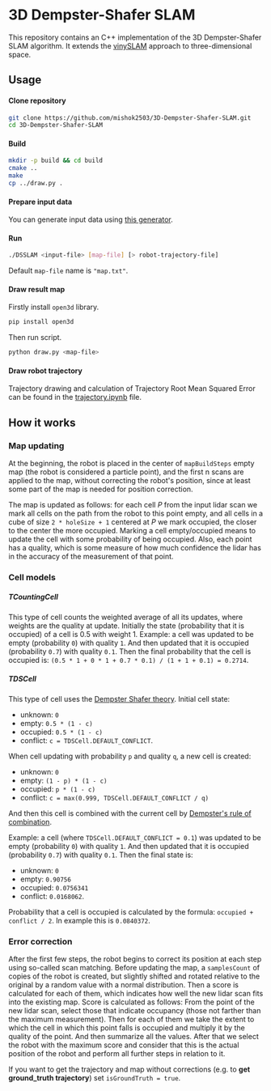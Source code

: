 # 3D Dempster-Shafer SLAM

This repository contains an C++ implementation of the 3D Dempster-Shafer SLAM algorithm. It extends the [vinySLAM](https://github.com/OSLL/slam-constructor) approach to three-dimensional space.

## Usage

#### Clone repository

 ```bash
git clone https://github.com/mishok2503/3D-Dempster-Shafer-SLAM.git
cd 3D-Dempster-Shafer-SLAM
```

#### Build

 ```bash
mkdir -p build && cd build
cmake ..
make
cp ../draw.py .
```

#### Prepare input data

You can generate input data using [this generator](https://github.com/mishok2503/slam-3d-datasets-generator).

#### Run

```bash
./DSSLAM <input-file> [map-file] [> robot-trajectory-file]
```
Default `map-file` name is `"map.txt"`.

#### Draw result map

Firstly install `open3d` library.
```bash
pip install open3d
```

Then run script.
```bash
python draw.py <map-file>
```

#### Draw robot trajectory

Trajectory drawing and calculation of Trajectory Root Mean Squared Error can be found in the [trajectory.ipynb](trajectory.ipynb) file.

## How it works

### Map updating

At the beginning, the robot is placed in the center of `mapBuildSteps` empty map (the robot is considered a particle point), and the first n scans are applied to the map,
without correcting the robot's position, since at least some part of the map is needed for position correction.

The map is updated as follows: for each cell *P* from the input lidar scan we mark all cells on the path from the robot to this point empty,
and all cells in a cube of size `2 * holeSize + 1` centered at *P* we mark occupied, the closer to the center the more occupied.
Marking a cell empty/occupied means to update the cell with some probability of being occupied.
Also, each point has a quality, which is some measure of how much confidence the lidar has in the accuracy of the measurement of that point.

### Cell models

##### TCountingCell

This type of cell counts the weighted average of all its updates, where weights are the quality at update. Initially the state (probability that it is occupied) of a cell is 0.5 with weight 1.
Example: a cell was updated to be empty (probability `0`) with quality `1`. And then updated that it is occupied (probability `0.7`) with quality `0.1`.
Then the final probability that the cell is occupied is: `(0.5 * 1 + 0 * 1 + 0.7 * 0.1) / (1 + 1 + 0.1) = 0.2714`.

##### TDSCell

This type of cell uses the [Dempster Shafer theory](https://en.wikipedia.org/wiki/Dempster–Shafer_theory).
Initial cell state:
* unknown: `0`
* empty: `0.5 * (1 - c)`
* occupied: `0.5 * (1 - c)`
* conflict: `c = TDSCell.DEFAULT_CONFLICT`.

When cell updating with probability `p` and quality `q`, a new cell is created:
* unknown: `0`
* empty: `(1 - p) * (1 - c)`
* occupied: `p * (1 - c)`
* conflict: `c = max(0.999, TDSCell.DEFAULT_CONFLICT / q)`

And then this cell is combined with the current cell by [Dempster's rule of combination](https://en.wikipedia.org/wiki/Dempster–Shafer_theory#Dempster's_rule_of_combination).

Example: a cell (where `TDSCell.DEFAULT_CONFLICT = 0.1`) was updated to be empty (probability `0`) with quality `1`. And then updated that it is occupied (probability `0.7`) with quality `0.1`.
Then the final state is:
* unknown: `0`
* empty: `0.90756`
* occupied: `0.0756341`
* conflict: `0.0168062`.

Probability that a cell is occupied is calculated by the formula: `occupied + conflict / 2`. In example this is `0.0840372`.

### Error correction

After the first few steps, the robot begins to correct its position at each step using so-called scan matching.
Before updating the map, a `samplesCount` of copies of the robot is created, but slightly shifted and rotated relative to the original by a random value with a normal distribution.
Then a score is calculated for each of them, which indicates how well the new lidar scan fits into the existing map. Score is calculated as follows:
From the point of the new lidar scan, select those that indicate occupancy (those not farther than the maximum measurement).
Then for each of them we take the extent to which the cell in which this point falls is occupied and multiply it by the quality of the point.
And then summarize all the values. After that we select the robot with the maximum score and consider that this is the actual position of the robot and perform all further steps in relation to it.

If you want to get the trajectory and map without corrections (e.g. to **get ground_truth trajectory**) set `isGroundTruth = true`.
